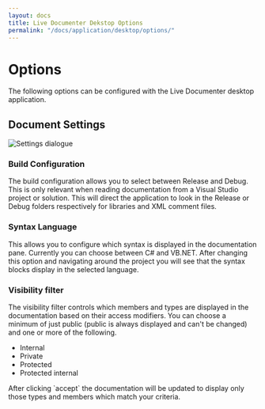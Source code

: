 ```yaml
---
layout: docs
title: Live Documenter Dekstop Options
permalink: "/docs/application/desktop/options/"
---
```


<h1>Options</h1>

<p>The following options can be configured with the Live Documenter desktop application.</p>

<h2>Document Settings</h2>

<div class="image">
    <img src="/assets/images/documentation/ld-settings.png" alt="Settings dialogue" />
</div>

<h3>Build Configuration</h3>

<p>The build configuration allows you to select between Release and Debug. This is only relevant when reading documentation 
    from a Visual Studio project or solution. This will direct the application to look in the Release or Debug folders 
    respectively for libraries and XML comment files.</p>

<h3>Syntax Language</h3>

<p>This allows you to configure which syntax is displayed in the documentation pane. Currently you can choose between C# and
     VB.NET. After changing this option and navigating around the project you will see that the syntax blocks display 
    in the selected language.</p>

<h3>Visibility filter</h3>

<p>The visibility filter controls which members and types are displayed in the documentation based on their access modifiers.
     You can choose a minimum of just public (public is always displayed and can't be changed) and one or more of the following.</p>

<ul>
    <li>Internal</li>
    <li>Private</li>
    <li>Protected</li>
    <li>Protected internal</li>
</ul>

<p>After clicking `accept` the documentation will be updated to display only those types and members which match your criteria.</p>